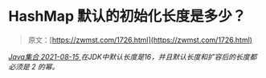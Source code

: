 <!--yml
category: 未分类
date: 0001-01-01 00:00:00
--->

# HashMap 默认的初始化长度是多少？

> 原文：[https://zwmst.com/1726.html](https://zwmst.com/1726.html)

   [ *Java集合* ](https://zwmst.com/java%e9%9b%86%e5%90%88)*[ <time datetime="2021-08-15T16:20:16+08:00"> 2021-08-15 </time> ](https://zwmst.com/1726.html)  在JDK中默认长度是16，并且默认长度和扩容后的长度都必须是 2 的幂。*